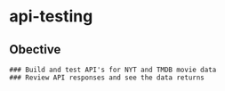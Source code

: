 # api-testing
## Obective
    ### Build and test API's for NYT and TMDB movie data
    ### Review API responses and see the data returns

    

